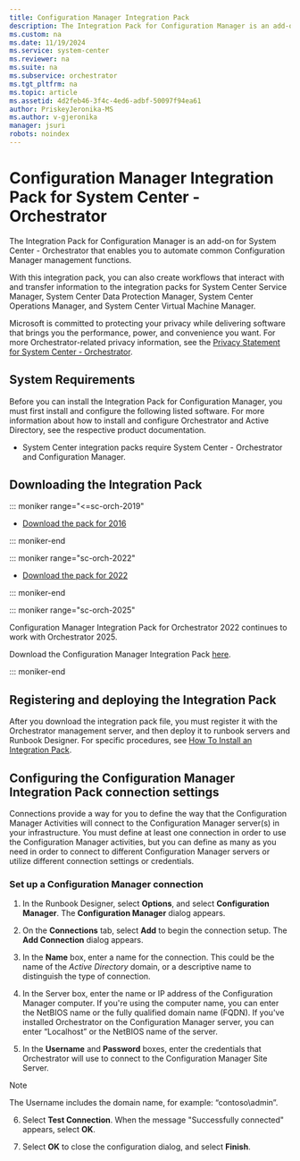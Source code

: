 ```yaml
---
title: Configuration Manager Integration Pack
description: The Integration Pack for Configuration Manager is an add-on for System Center - Orchestrator that enables you to automate common Configuration Manager functions.
ms.custom: na
ms.date: 11/19/2024
ms.service: system-center
ms.reviewer: na
ms.suite: na
ms.subservice: orchestrator
ms.tgt_pltfrm: na
ms.topic: article
ms.assetid: 4d2feb46-3f4c-4ed6-adbf-50097f94ea61
author: PriskeyJeronika-MS
ms.author: v-gjeronika
manager: jsuri
robots: noindex
---
```

# Configuration Manager Integration Pack for System Center - Orchestrator

The Integration Pack for Configuration Manager is an add-on for System Center - Orchestrator that enables you to automate common Configuration Manager management functions.

With this integration pack, you can also create workflows that interact with and transfer information to the integration packs for System Center Service Manager, System Center Data Protection Manager, System Center Operations Manager, and System Center Virtual Machine Manager.

Microsoft is committed to protecting your privacy while delivering software that brings you the performance, power, and convenience you want. For more Orchestrator-related privacy information, see the [Privacy Statement for System Center - Orchestrator](https://www.microsoft.com/en-us/privacystatement/EnterpriseDev/default.aspx).

## System Requirements

Before you can install the Integration Pack for Configuration Manager, you must first install and configure the following listed software. For more information about how to install and configure Orchestrator and Active Directory, see the respective product documentation.

- System Center integration packs require System Center - Orchestrator and Configuration Manager.

## Downloading the Integration Pack

::: moniker range="<=sc-orch-2019"

- [Download the pack for 2016](https://www.microsoft.com/en-us/download/details.aspx?id=54098)

::: moniker-end

::: moniker range="sc-orch-2022"

- [Download the pack for 2022](https://www.microsoft.com/download/details.aspx?id=104338)

::: moniker-end

::: moniker range="sc-orch-2025"

Configuration Manager Integration Pack for Orchestrator 2022 continues to work with Orchestrator 2025.

Download the Configuration Manager Integration Pack [here](https://www.microsoft.com/download/details.aspx?id=104338).

::: moniker-end

## Registering and deploying the Integration Pack

After you download the integration pack file, you must register it with the Orchestrator management server, and then deploy it to runbook servers and Runbook Designer. For specific procedures, see [How To Install an Integration Pack](how-to-add-an-integration-pack.md).

## Configuring the Configuration Manager Integration Pack connection settings

Connections provide a way for you to define the way that the Configuration Manager Activities will connect to the Configuration Manager server(s) in your infrastructure. You must define at least one connection in order to use the Configuration Manager activities, but you can define as many as you need in order to connect to different Configuration Manager servers or utilize different connection settings or credentials.

### Set up a Configuration Manager connection

1. In the Runbook Designer, select **Options**, and select **Configuration Manager**. The **Configuration Manager** dialog appears.

2. On the **Connections** tab, select **Add** to begin the connection setup. The **Add Connection** dialog appears.

3. In the **Name** box, enter a name for the connection. This could be the name of the *Active Directory* domain, or a descriptive name to distinguish the type of connection.

4. In the Server box, enter the name or IP address of the Configuration Manager computer. If you're using the computer name, you can enter the NetBIOS name or the fully qualified domain name (FQDN). If you've installed Orchestrator on the Configuration Manager server, you can enter “Localhost” or the NetBIOS name of the server.

5. In the **Username** and **Password** boxes, enter the credentials that Orchestrator will use to connect to the Configuration Manager Site Server. 

> [!NOTE]
> The Username includes the domain name, for example: “contoso\admin”.

6. Select **Test Connection**. When the message "Successfully connected" appears, select **OK**.

7. Select **OK** to close the configuration dialog, and select **Finish**.
